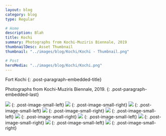 ```yaml
---
layout: blog
category: blog
type: Regular

# Home
description: Blah
title: Kochi
summary: Photographs from Kochi-Muziris Biennale, 2019
thumbnailDesc: Asset Thumbnail
thumbnail: "../images/blog/Kochi/Kochi - Thumbnail.png"

# Post
heroMedia: "../images/blog/Kochi/Kochi.png"
---
```


Fort Kochi
{: .post-paragraph-embedded-title}

Photographs from Kochi-Muziris Biennale, 2019.
{: .post-paragraph-embedded-last}



<img src="../images/blog/Kochi/Images/1 2.png" data-src="../images/blog/Kochi/Images/1.png" class="lazyload blur-up">
{: .post-image-small-left} 

<img src="../images/blog/Kochi/Images/2 2.png" data-src="../images/blog/Kochi/Images/2.png" class="lazyload blur-up">
{: .post-image-small-right} 



<img src="../images/blog/Kochi/Images/3 2.png" data-src="../images/blog/Kochi/Images/3.png" class="lazyload blur-up">
{: .post-image-small-left} 

<img src="../images/blog/Kochi/Images/4 2.png" data-src="../images/blog/Kochi/Images/4.png" class="lazyload blur-up">
{: .post-image-small-right} 



<img src="../images/blog/Kochi/Images/5 2.png" data-src="../images/blog/Kochi/Images/5.png" class="lazyload blur-up">
{: .post-image-small-left} 

<img src="../images/blog/Kochi/Images/6 2.png" data-src="../images/blog/Kochi/Images/6.png" class="lazyload blur-up">
{: .post-image-small-right} 



<img src="../images/blog/Kochi/Images/7 2.png" data-src="../images/blog/Kochi/Images/7.png" class="lazyload blur-up">
{: .post-image-small-left} 

<img src="../images/blog/Kochi/Images/8 2.png" data-src="../images/blog/Kochi/Images/8.png" class="lazyload blur-up">
{: .post-image-small-right} 


<img src="../images/blog/Kochi/Images/9 2.png" data-src="../images/blog/Kochi/Images/9.png" class="lazyload blur-up">
{: .post-image-small-left} 

<img src="../images/blog/Kochi/Images/10 2.png" data-src="../images/blog/Kochi/Images/10.png" class="lazyload blur-up">
{: .post-image-small-right} 














